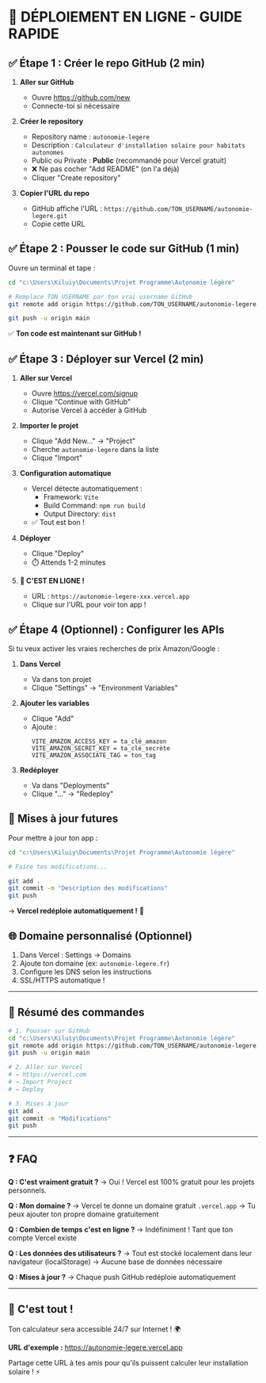 # 🚀 DÉPLOIEMENT EN LIGNE - GUIDE RAPIDE

## ✅ Étape 1 : Créer le repo GitHub (2 min)

1. **Aller sur GitHub**
   - Ouvre https://github.com/new
   - Connecte-toi si nécessaire

2. **Créer le repository**
   - Repository name : `autonomie-legere`
   - Description : `Calculateur d'installation solaire pour habitats autonomes`
   - Public ou Private : **Public** (recommandé pour Vercel gratuit)
   - ❌ Ne pas cocher "Add README" (on l'a déjà)
   - Cliquer "Create repository"

3. **Copier l'URL du repo**
   - GitHub affiche l'URL : `https://github.com/TON_USERNAME/autonomie-legere.git`
   - Copie cette URL

## ✅ Étape 2 : Pousser le code sur GitHub (1 min)

Ouvre un terminal et tape :

```bash
cd "c:\Users\Kiluiy\Documents\Projet Programme\Autonomie légère"

# Remplace TON_USERNAME par ton vrai username GitHub
git remote add origin https://github.com/TON_USERNAME/autonomie-legere.git

git push -u origin main
```

✅ **Ton code est maintenant sur GitHub !**

## ✅ Étape 3 : Déployer sur Vercel (2 min)

1. **Aller sur Vercel**
   - Ouvre https://vercel.com/signup
   - Clique "Continue with GitHub"
   - Autorise Vercel à accéder à GitHub

2. **Importer le projet**
   - Clique "Add New..." → "Project"
   - Cherche `autonomie-legere` dans la liste
   - Clique "Import"

3. **Configuration automatique**
   - Vercel détecte automatiquement :
     - Framework: `Vite`
     - Build Command: `npm run build`
     - Output Directory: `dist`
   - ✅ Tout est bon !

4. **Déployer**
   - Clique "Deploy"
   - ⏱️ Attends 1-2 minutes

5. **🎉 C'EST EN LIGNE !**
   - URL : `https://autonomie-legere-xxx.vercel.app`
   - Clique sur l'URL pour voir ton app !

## ✅ Étape 4 (Optionnel) : Configurer les APIs

Si tu veux activer les vraies recherches de prix Amazon/Google :

1. **Dans Vercel**
   - Va dans ton projet
   - Clique "Settings" → "Environment Variables"

2. **Ajouter les variables**
   - Clique "Add"
   - Ajoute :
     ```
     VITE_AMAZON_ACCESS_KEY = ta_clé_amazon
     VITE_AMAZON_SECRET_KEY = ta_clé_secrète
     VITE_AMAZON_ASSOCIATE_TAG = ton_tag
     ```

3. **Redéployer**
   - Va dans "Deployments"
   - Clique "..." → "Redeploy"

## 🔄 Mises à jour futures

Pour mettre à jour ton app :

```bash
cd "c:\Users\Kiluiy\Documents\Projet Programme\Autonomie légère"

# Faire tes modifications...

git add .
git commit -m "Description des modifications"
git push
```

→ **Vercel redéploie automatiquement !** 🚀

## 🌐 Domaine personnalisé (Optionnel)

1. Dans Vercel : Settings → Domains
2. Ajoute ton domaine (ex: `autonomie-legere.fr`)
3. Configure les DNS selon les instructions
4. SSL/HTTPS automatique !

---

## 📝 Résumé des commandes

```bash
# 1. Pousser sur GitHub
cd "c:\Users\Kiluiy\Documents\Projet Programme\Autonomie légère"
git remote add origin https://github.com/TON_USERNAME/autonomie-legere.git
git push -u origin main

# 2. Aller sur Vercel
# → https://vercel.com
# → Import Project
# → Deploy

# 3. Mises à jour
git add .
git commit -m "Modifications"
git push
```

---

## ❓ FAQ

**Q : C'est vraiment gratuit ?**
→ Oui ! Vercel est 100% gratuit pour les projets personnels.

**Q : Mon domaine ?**
→ Vercel te donne un domaine gratuit `.vercel.app`
→ Tu peux ajouter ton propre domaine gratuitement

**Q : Combien de temps c'est en ligne ?**
→ Indéfiniment ! Tant que ton compte Vercel existe

**Q : Les données des utilisateurs ?**
→ Tout est stocké localement dans leur navigateur (localStorage)
→ Aucune base de données nécessaire

**Q : Mises à jour ?**
→ Chaque push GitHub redéploie automatiquement

---

## 🎯 C'est tout !

Ton calculateur sera accessible 24/7 sur Internet ! 🌍

**URL d'exemple :** https://autonomie-legere.vercel.app

Partage cette URL à tes amis pour qu'ils puissent calculer leur installation solaire ! ⚡
